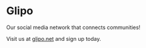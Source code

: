 # Glipo
Our social media network that connects communities!

Visit us at [glipo.net](https://glipo.net) and sign up today.